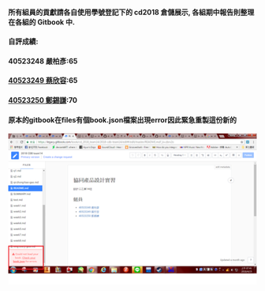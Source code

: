 #### 所有組員的貢獻請各自使用學號登記下的 cd2018 倉儲展示, 各組期中報告則整理在各組的 Gitbook 中.

#### 自評成績:

#### 40523248 嚴柏彥:65

#### [40523249 蔡欣容](https://legacy.gitbook.com/book/405232491/gitbook_week3/details):65

#### [40523250 鄭錫謙](https://github.com/40523250/40523250_final):70

#### 原本的gitbook在files有個book.json檔案出現error因此緊急重製這份新的

![](/assets/error.png)

